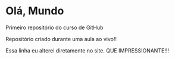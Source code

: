 # Olá, Mundo
 Primeiro repositório do curso de GitHub
 
 Repositório criado durante uma aula ao vivo!!
 
 Essa linha eu alterei diretamente no site. QUE IMPRESSIONANTE!!!
